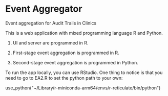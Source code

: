 # Event Aggregator
Event aggregation for Audit Trails in Clinics

This is a web application with mixed programming language R and Python. 

  1. UI and server are programmed in R. 

  2. First-stage event aggregation is programmed in R.

  3. Second-stage event aggregation is programmed in Python. 

To run the app locally, you can use RStudio. One thing to notice is that you need to go to EA2.R to set the python path to your own: 

use_python("~/Library/r-miniconda-arm64/envs/r-reticulate/bin/python")
